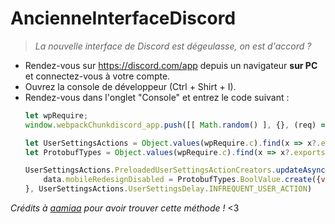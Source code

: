 # AncienneInterfaceDiscord
> *La nouvelle interface de Discord est dégeulasse, on est d'accord ?*

- Rendez-vous sur <https://discord.com/app> depuis un navigateur __sur PC__ et connectez-vous à votre compte.
- Ouvrez la console de développeur (Ctrl + Shirt + I).
- Rendez-vous dans l'onglet "Console" et entrez le code suivant :
    ```js
    let wpRequire;
    window.webpackChunkdiscord_app.push([[ Math.random() ], {}, (req) => { wpRequire = req; }]);
    
    let UserSettingsActions = Object.values(wpRequire.c).find(x => x?.exports?.PreloadedUserSettingsActionCreators).exports;
    let ProtobufTypes = Object.values(wpRequire.c).find(x => x?.exports?.BoolValue).exports;
    
    UserSettingsActions.PreloadedUserSettingsActionCreators.updateAsync("appearance", data => {
        data.mobileRedesignDisabled = ProtobufTypes.BoolValue.create({value: true})
    }, UserSettingsActions.UserSettingsDelay.INFREQUENT_USER_ACTION)
    ```
*Crédits à [aamiaa](https://gist.github.com/aamiaa) pour avoir trouver cette méthode !* <3
